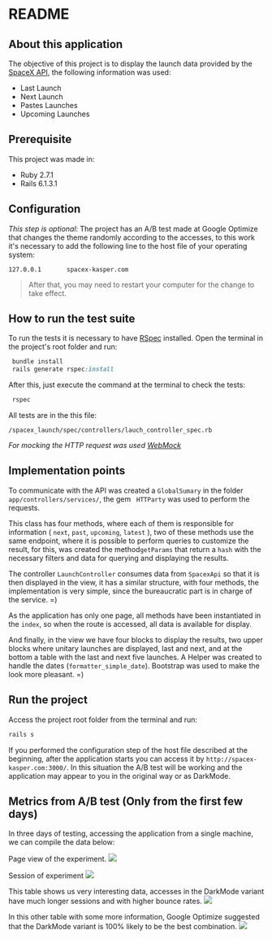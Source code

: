 # README

## About this application
The objective of this project is to display the launch data provided by the [SpaceX API](https://github.com/r-spacex/SpaceX-API/blob/master/docs/v4/README.md "SpaceX API"), the following information was used:
 - Last Launch
 - Next Launch
 - Pastes Launches
 - Upcoming Launches

## Prerequisite
This project was made in: 
* Ruby 2.7.1
* Rails 6.1.3.1

## Configuration
*This step is optional*: The project has an A/B test made at Google Optimize that changes the theme randomly according to the accesses, to this work it's necessary to add the following line to the host file of your operating system:

`127.0.0.1       spacex-kasper.com`

>After that, you may need to restart your computer for the change to take effect.


## How to run the test suite
To run the tests it is necessary to have [RSpec](https://github.com/rspec/rspec-rails "RSpec") installed.
Open the terminal in the project's root folder and run:

```ruby
 bundle install
 rails generate rspec:install
```

After this, just execute the command at the terminal to check the tests:

```ruby
 rspec
```

All tests are in the this file:

`/spacex_launch/spec/controllers/lauch_controller_spec.rb`

*For mocking the HTTP request was used [WebMock](https://github.com/bblimke/webmock "WebMock")*

## Implementation points

To communicate with the API was created a ```GlobalSumary``` in the folder ```app/controllers/services/```, the gem ``` HTTParty``` was used to perform the requests.

This class has four methods, where each of them is responsible for information ( ```next```, ```past```, ```upcoming```, ```latest``` ), two of these methods use the same endpoint, where it is possible to perform queries to customize the result, for this, was created the method```getParams``` that return a ```hash``` with the necessary filters and data for querying and displaying the results.

The controller ```LaunchController``` consumes data from ```SpacexApi``` so that it is then displayed in the view, it has a similar structure, with four methods, the implementation is very simple, since the bureaucratic part is in charge of the service. =)

As the application has only one page, all methods have been instantiated in the ```index```, so when the route is accessed, all data is available for display.

And finally, in the view we have four blocks to display the results, two upper blocks where unitary launches are displayed, last and next, and at the bottom a table with the last and next five launches.
A Helper was created to handle the dates (```formatter_simple_date```).
Bootstrap was used to make the look more pleasant. =) 

## Run the project
Access the project root folder from the terminal and run:
```ruby
rails s
```

If you performed the configuration step of the host file described at the beginning, after the application starts you can access it by ```http://spacex-kasper.com:3000/```.
In this situation the A/B test will be working and the application may appear to you in the original way or as DarkMode.

## Metrics from A/B test (Only from the first few days)

In three days of testing, accessing the application from a single machine, we can compile the data below:

Page view of the experiment. 
![](https://i.imgur.com/pS6Y6jH.png)

Session of experiment
![](https://i.imgur.com/qYdxW5L.png)

This table shows us very interesting data, accesses in the DarkMode variant have much longer sessions and with higher bounce rates.
![](https://i.imgur.com/nyjMvxl.png)

In this other table with some more information, Google Optimize suggested that the DarkMode variant is 100% likely to be the best combination.
![](https://i.imgur.com/AcYSjPp.png)